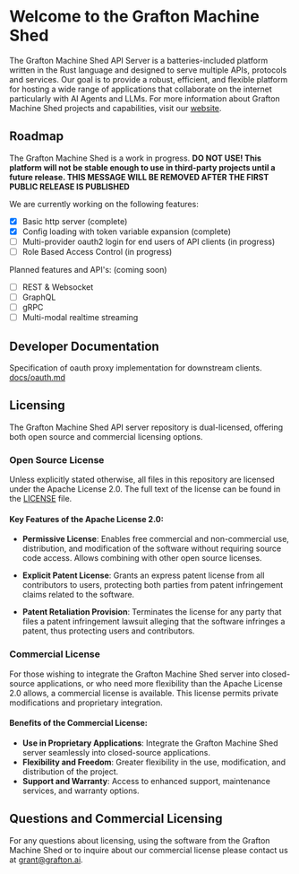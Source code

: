 # Welcome to the Grafton Machine Shed

The Grafton Machine Shed API Server is a batteries-included platform written in the Rust language and designed to serve multiple APIs, protocols and services. Our goal is to provide a robust, efficient, and flexible platform for hosting a wide range of applications that collaborate on the internet particularly with AI Agents and LLMs. For more information about Grafton Machine Shed projects and capabilities, visit our [website](https://www.grafton.ai).

## Roadmap

The Grafton Machine Shed is a work in progress. **DO NOT USE! This platform will not be stable enough to use in third-party projects until a future release. THIS MESSAGE WILL BE REMOVED AFTER THE FIRST PUBLIC RELEASE IS PUBLISHED**

We are currently working on the following features:

- [x] Basic http server (complete)
- [x] Config loading with token variable expansion (complete)
- [ ] Multi-provider oauth2 login for end users of API clients (in progress)
- [ ] Role Based Access Control (in progress)

Planned features and API's: (coming soon)

- [ ] REST & Websocket
- [ ] GraphQL
- [ ] gRPC
- [ ] Multi-modal realtime streaming

## Developer Documentation

Specification of oauth proxy implementation for downstream clients. [docs/oauth.md](docs/oauth.md)

## Licensing

The Grafton Machine Shed API server repository is dual-licensed, offering both open source and commercial licensing options.

### Open Source License

Unless explicitly stated otherwise, all files in this repository are licensed under the Apache License 2.0. The full text of the license can be found in the [LICENSE](LICENSE) file.

#### Key Features of the Apache License 2.0:

- **Permissive License**: Enables free commercial and non-commercial use, distribution, and modification of the software without requiring source code access. Allows combining with other open source licenses.

- **Explicit Patent License**: Grants an express patent license from all contributors to users, protecting both parties from patent infringement claims related to the software.

- **Patent Retaliation Provision**: Terminates the license for any party that files a patent infringement lawsuit alleging that the software infringes a patent, thus protecting users and contributors.

### Commercial License

For those wishing to integrate the Grafton Machine Shed server into closed-source applications, or who need more flexibility than the Apache License 2.0 allows, a commercial license is available. This license permits private modifications and proprietary integration.

#### Benefits of the Commercial License:

- **Use in Proprietary Applications**: Integrate the Grafton Machine Shed server seamlessly into closed-source applications.
- **Flexibility and Freedom**: Greater flexibility in the use, modification, and distribution of the project.
- **Support and Warranty**: Access to enhanced support, maintenance services, and warranty options.

## Questions and Commercial Licensing

For any questions about licensing, using the software from the Grafton Machine Shed or to inquire about our commercial license please contact us at [grant@grafton.ai](mailto:grant@grafton.ai).
